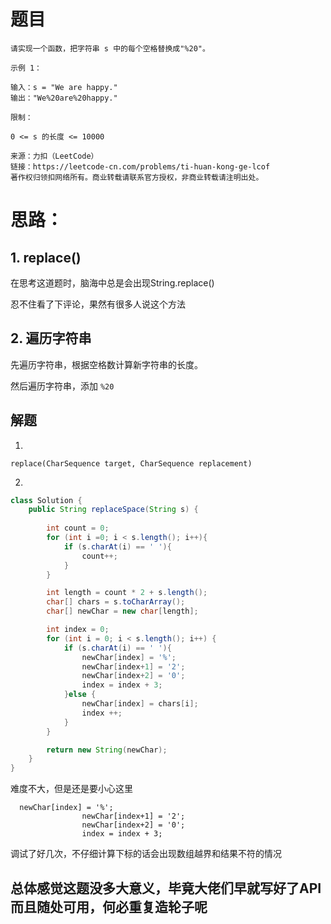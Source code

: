 # 题目
```
请实现一个函数，把字符串 s 中的每个空格替换成"%20"。
 
示例 1：

输入：s = "We are happy."
输出："We%20are%20happy."
 
限制：

0 <= s 的长度 <= 10000

来源：力扣（LeetCode）
链接：https://leetcode-cn.com/problems/ti-huan-kong-ge-lcof
著作权归领扣网络所有。商业转载请联系官方授权，非商业转载请注明出处。
```
# 思路：
## 1. replace()
在思考这道题时，脑海中总是会出现String.replace()

忍不住看了下评论，果然有很多人说这个方法

## 2. 遍历字符串
先遍历字符串，根据空格数计算新字符串的长度。

然后遍历字符串，添加 `%20`

## 解题 

1. 
```
replace(CharSequence target, CharSequence replacement)
```

2.
```java
class Solution {
    public String replaceSpace(String s) {
        
        int count = 0;
        for (int i =0; i < s.length(); i++){
            if (s.charAt(i) == ' '){
                count++;
            }
        }

        int length = count * 2 + s.length();
        char[] chars = s.toCharArray();
        char[] newChar = new char[length];

        int index = 0;
        for (int i = 0; i < s.length(); i++) {
            if (s.charAt(i) == ' '){
                newChar[index] = '%';
                newChar[index+1] = '2';
                newChar[index+2] = '0';
                index = index + 3;
            }else {
                newChar[index] = chars[i];
                index ++;
            }
        }

        return new String(newChar);
    }
}
```

难度不大，但是还是要小心这里
```
  newChar[index] = '%';
                newChar[index+1] = '2';
                newChar[index+2] = '0';
                index = index + 3;
```
调试了好几次，不仔细计算下标的话会出现数组越界和结果不符的情况

## 总体感觉这题没多大意义，毕竟大佬们早就写好了API而且随处可用，何必重复造轮子呢
